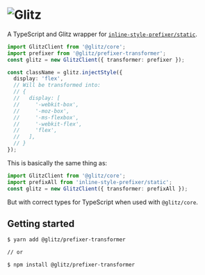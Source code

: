 # ![Glitz](https://github.com/frenic/glitz/raw/master/glitz.svg?sanitize=true)

A TypeScript and Glitz wrapper for [`inline-style-prefixer/static`](https://github.com/rofrischmann/inline-style-prefixer).

```ts
import GlitzClient from '@glitz/core';
import prefixer from '@glitz/prefixer-transformer';
const glitz = new GlitzClient({ transformer: prefixer });

const className = glitz.injectStyle({
  display: 'flex',
  // Will be transformed into:
  // {
  //   display: [
  //     '-webkit-box',
  //     '-moz-box',
  //     '-ms-flexbox',
  //     '-webkit-flex',
  //     'flex',
  //   ],
  // }
});
```

This is basically the same thing as:

```ts
import GlitzClient from '@glitz/core';
import prefixAll from 'inline-style-prefixer/static';
const glitz = new GlitzClient({ transformer: prefixAll });
```

But with correct types for TypeScript when used with `@glitz/core`.

## Getting started

```bash
$ yarn add @glitz/prefixer-transformer

// or

$ npm install @glitz/prefixer-transformer
```
